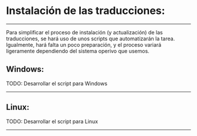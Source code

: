 # Instalación de las traducciones:
---
Para simplificar el proceso de instalación (y actualización) de las traducciones, se hará uso de unos scripts que automatizarán la tarea.
Igualmente, hará falta un poco preparación, y el proceso variará ligeramente dependiendo del sistema operivo que usemos.

## Windows:
TODO: Desarrollar el script para Windows

---
## Linux:
TODO: Desarrollar el script para Linux

---